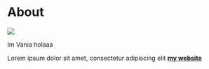 # About

![](../images/perezoso.jpg)

Im Vania holaaa

Lorem ipsum dolor sit amet, consectetur adipiscing elit **[my website](https://community.emergentfutures.io/courses/5566525/content)**
